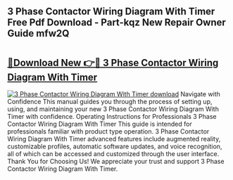 ## 3 Phase Contactor Wiring Diagram With Timer Free Pdf Download - Part-kqz New Repair Owner Guide mfw2Q

# <h2><a href="http://dftrmgp.blite.top/?on=3+Phase+Contactor+Wiring+Diagram+With+Timer">🔗Download New 👉🔴 3 Phase Contactor Wiring Diagram With Timer</a></h2>

[![3 Phase Contactor Wiring Diagram With Timer download](https://i.imgur.com/lujVjoI.png)](http://dftrmgp.blite.top/?on=3+Phase+Contactor+Wiring+Diagram+With+Timer)
Navigate with Confidence This manual guides you through the process of setting up, using, and maintaining your new 3 Phase Contactor Wiring Diagram With Timer with confidence. Operating Instructions for Professionals 3 Phase Contactor Wiring Diagram With Timer This guide is intended for professionals familiar with product type operation. 3 Phase Contactor Wiring Diagram With Timer advanced features include augmented reality, customizable profiles, automatic software updates, and voice recognition, all of which can be accessed and customized through the user interface. Thank You for Choosing Us! We appreciate your trust and support 3 Phase Contactor Wiring Diagram With Timer.
